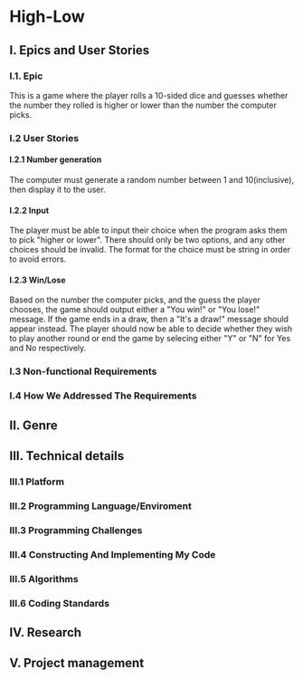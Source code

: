  # High-Low
## I. Epics and User Stories
 ### I.1. Epic
  This is a game where the player rolls a 10-sided dice and guesses whether the number they rolled is higher or lower than the number the computer picks.
 ### I.2 User Stories
 #### I.2.1 Number generation
 The computer must generate a random number between 1 and 10(inclusive), then display it to the user. 
 #### I.2.2 Input
 The player must be able to input their choice when the program asks them to pick "higher or lower". There should only be two options, and any other choices should be invalid. The format for the choice must be string in order to avoid errors. 
 #### I.2.3 Win/Lose
 Based on the number the computer picks, and the guess the player chooses, the game should output either a "You win!" or "You lose!" message. If the game ends in a draw, then a "It's a draw!" message should appear instead. The player should now be able to decide whether they wish to play another round or end the game by selecing either "Y" or "N" for Yes and No respectively. 
 ### I.3 Non-functional Requirements
 ### I.4 How We Addressed The Requirements
## II. Genre
## III. Technical details
### III.1 Platform
### III.2 Programming Language/Enviroment
### III.3 Programming Challenges
### III.4 Constructing And Implementing My Code
### III.5 Algorithms
### III.6 Coding Standards
## IV. Research
## V. Project management
